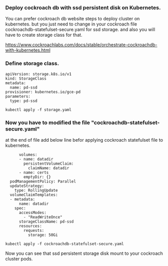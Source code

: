 ### Deploy cockroach db with ssd persistent disk on Kubernetes.
You can prefer cockroach db website steps to deploy cluster on kubernetes. but you just need to change in your cockroach file cockroachdb-statefulset-secure.yaml for ssd storage. and also you will have to create storage class for that.

https://www.cockroachlabs.com/docs/stable/orchestrate-cockroachdb-with-kubernetes.html

### Define storage class.

```
apiVersion: storage.k8s.io/v1
kind: StorageClass
metadata:
  name: pd-ssd
provisioner: kubernetes.io/gce-pd
parameters:
  type: pd-ssd
```

```
kubectl apply -f storage.yaml
```

### Now you have to modified the file "cockroachdb-statefulset-secure.yaml"
at the end of file add below line befor applying cockroach statefulset file to kubernetes.

```
      volumes:
      - name: datadir
        persistentVolumeClaim:
          claimName: datadir
      - name: certs
        emptyDir: {}
  podManagementPolicy: Parallel
  updateStrategy:
    type: RollingUpdate
  volumeClaimTemplates:
  - metadata:
      name: datadir
    spec:
      accessModes:
        - "ReadWriteOnce"
      storageClassName: pd-ssd
      resources:
        requests:
          storage: 50Gi
```

```
kubectl apply -f cockroachdb-statefulset-secure.yaml
```

Now you can see that ssd persistent storage disk mount to your cockroach cluster pods.
